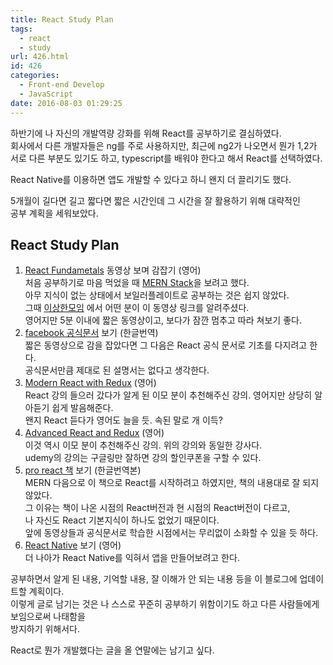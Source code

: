 ```yaml
---
title: React Study Plan
tags:
  - react
  - study
url: 426.html
id: 426
categories:
  - Front-end Develop
  - JavaScript
date: 2016-08-03 01:29:25
---
```


하반기에 나 자신의 개발역량 강화를 위해 React를 공부하기로 결심하였다.  
회사에서 다른 개발자들은 ng를 주로 사용하지만, 최근에 ng2가 나오면서 뭔가 1,2가  
서로 다른 부분도 있기도 하고, typescript를 배워야 한다고 해서 React를 선택하였다.

React Native를 이용하면 앱도 개발할 수 있다고 하니 왠지 더 끌리기도 했다.

5개월이 길다면 길고 짧다면 짧은 시간인데 그 시간을 잘 활용하기 위해 대략적인  
공부 계획을 세워보았다.

React Study Plan
----------------

1.  [React Fundametals](https://egghead.io/courses/react-fundamentals) 동영상 보며 감잡기 (영어)  
    처음 공부하기로 마음 먹었을 때 [MERN Stack](http://mern.io/)을 보려고 했다.  
    아무 지식이 없는 상태에서 보일러플레이트로 공부하는 것은 쉽지 않았다.  
    그때 [이상한모임](https://docs.google.com/forms/d/e/1FAIpQLSdLhE3lZ8YqJz4F_2KLkKvm8Jg4g0BRFXEoTeyCuMv2LFW2_A/viewform?c=0&w=1) 에서 어떤 분이 이 동영상 링크를 알려주셨다.  
    영어지만 5분 이내에 짧은 동영상이고, 보다가 잠깐 멈추고 따라 쳐보기 좋다.
2.  [facebook 공식문서](https://facebook.github.io/react/docs/getting-started-ko-KR.html) 보기 (한글번역)  
    짧은 동영상으로 감을 잡았다면 그 다음은 React 공식 문서로 기초를 다지려고 한다.  
    공식문서만큼 제대로 된 설명서는 없다고 생각한다.
3.  [Modern React with Redux](https://www.udemy.com/react-redux/learn/v4/overview) (영어)  
    React 강의 들으러 갔다가 알게 된 이모 분이 추천해주신 강의. 영어지만 상당히 알아듣기 쉽게 발음해준다.  
    왠지 React 듣다가 영어도 늘을 듯. 속된 말로 개 이득?
4.  [Advanced React and Redux](https://www.udemy.com/react-redux-tutorial/learn/v4/overview) (영어)  
    이것 역시 이모 분이 추천해주신 강의. 위의 강의와 동일한 강사다.  
    udemy의 강의는 구글링만 잘하면 강의 할인쿠폰을 구할 수 있다.
5.  [pro react 책](http://www.aladin.co.kr/shop/wproduct.aspx?ItemId=84599144) 보기 (한글번역본)  
    MERN 다음으로 이 책으로 React를 시작하려고 하였지만, 책의 내용대로 잘 되지 않았다.  
    그 이유는 책이 나온 시점의 React버전과 현 시점의 React버전이 다르고,  
    나 자신도 React 기본지식이 하나도 없었기 때문이다.  
    앞에 동영상들과 공식문서로 학습한 시점에서는 무리없이 소화할 수 있을 듯 하다.
6.  [React Native](https://facebook.github.io/react-native/docs/getting-started.html#content) 보기 (영어)  
    더 나아가 React Native를 익혀서 앱을 만들어보려고 한다.

공부하면서 알게 된 내용, 기억할 내용, 잘 이해가 안 되는 내용 등을 이 블로그에 업데이트할 계획이다.  
이렇게 글로 남기는 것은 나 스스로 꾸준히 공부하기 위함이기도 하고 다른 사람들에게 보임으로써 나태함을  
방지하기 위해서다.

React로 뭔가 개발했다는 글을 올 연말에는 남기고 싶다.